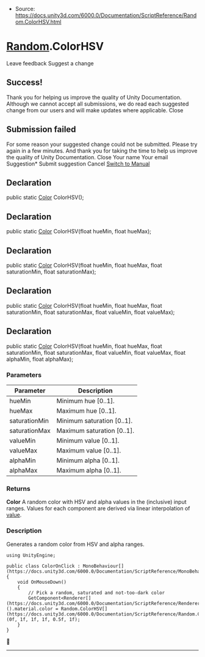 * Source: https://docs.unity3d.com/6000.0/Documentation/ScriptReference/Random.ColorHSV.html

#  [Random](https://docs.unity3d.com/6000.0/Documentation/ScriptReference/Random.html).ColorHSV
Leave feedback
Suggest a change
## Success!
Thank you for helping us improve the quality of Unity Documentation. Although we cannot accept all submissions, we do read each suggested change from our users and will make updates where applicable.
Close
## Submission failed
For some reason your suggested change could not be submitted. Please <a>try again</a> in a few minutes. And thank you for taking the time to help us improve the quality of Unity Documentation.
Close
Your name Your email Suggestion* Submit suggestion
Cancel
[Switch to Manual](https://docs.unity3d.com/6000.0/Documentation/Manual/class-random.html "Go to Random Component in the Manual")
## Declaration
public static [Color](https://docs.unity3d.com/6000.0/Documentation/ScriptReference/Color.html) ColorHSV(); 
## Declaration
public static [Color](https://docs.unity3d.com/6000.0/Documentation/ScriptReference/Color.html) ColorHSV(float hueMin, float hueMax); 
## Declaration
public static [Color](https://docs.unity3d.com/6000.0/Documentation/ScriptReference/Color.html) ColorHSV(float hueMin, float hueMax, float saturationMin, float saturationMax); 
## Declaration
public static [Color](https://docs.unity3d.com/6000.0/Documentation/ScriptReference/Color.html) ColorHSV(float hueMin, float hueMax, float saturationMin, float saturationMax, float valueMin, float valueMax); 
## Declaration
public static [Color](https://docs.unity3d.com/6000.0/Documentation/ScriptReference/Color.html) ColorHSV(float hueMin, float hueMax, float saturationMin, float saturationMax, float valueMin, float valueMax, float alphaMin, float alphaMax); 
### Parameters
Parameter | Description  
---|---  
hueMin | Minimum hue [0..1].  
hueMax | Maximum hue [0..1].  
saturationMin | Minimum saturation [0..1].  
saturationMax | Maximum saturation [0..1].  
valueMin | Minimum value [0..1].  
valueMax | Maximum value [0..1].  
alphaMin | Minimum alpha [0..1].  
alphaMax | Maximum alpha [0..1].  
### Returns
**Color** A random color with HSV and alpha values in the (inclusive) input ranges. Values for each component are derived via linear interpolation of [value](https://docs.unity3d.com/6000.0/Documentation/ScriptReference/Random-value.html). 
### Description
Generates a random color from HSV and alpha ranges.
```
using UnityEngine;  
  
public class ColorOnClick : MonoBehaviour[](https://docs.unity3d.com/6000.0/Documentation/ScriptReference/MonoBehaviour.html)
{
    void OnMouseDown()
    {
        // Pick a random, saturated and not-too-dark color
        GetComponent<Renderer[](https://docs.unity3d.com/6000.0/Documentation/ScriptReference/Renderer.html)>().material.color = Random.ColorHSV[](https://docs.unity3d.com/6000.0/Documentation/ScriptReference/Random.ColorHSV.html)(0f, 1f, 1f, 1f, 0.5f, 1f);
    }
}

```

* * *
